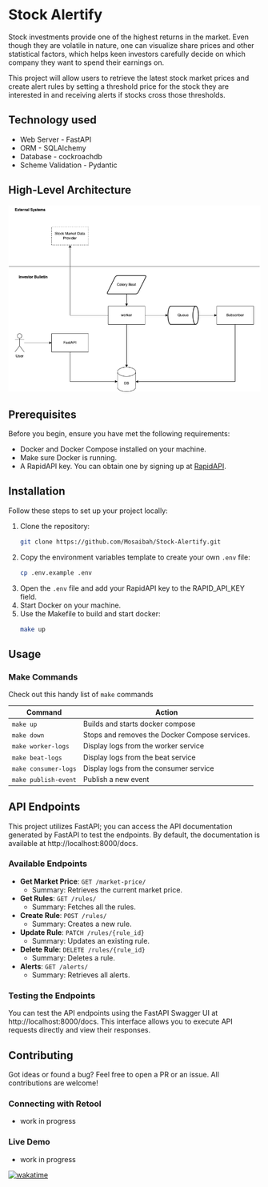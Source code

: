# Stock Alertify

Stock investments provide one of the highest returns in the market. Even though they 
are volatile in nature, one can visualize share prices and other statistical factors, 
which helps keen investors carefully decide on which company they want to spend their 
earnings on.

This project will allow users to retrieve the latest stock market prices and create 
alert rules by setting a threshold price for the stock they are interested in and 
receiving alerts if stocks cross those thresholds.

## Technology used

- Web Server - FastAPI
- ORM - SQLAlchemy
- Database -  cockroachdb
- Scheme Validation - Pydantic


## High-Level Architecture

![high-level.png](images%2Fhigh-level.png)



## Prerequisites

Before you begin, ensure you have met the following requirements:
- Docker and Docker Compose installed on your machine.
- Make sure Docker is running.
- A RapidAPI key. You can obtain one by signing up at [RapidAPI](https://rapidapi.com/).

## Installation

Follow these steps to set up your project locally:

1. Clone the repository:
   ```sh
   git clone https://github.com/Mosaibah/Stock-Alertify.git
   ```
2. Copy the environment variables template to create your own `.env` file:
   ```sh
   cp .env.example .env
   ```
3. Open the `.env` file  and add your RapidAPI key to the RAPID_API_KEY field.
4. Start Docker on your machine.
5. Use the Makefile to build and start docker:
   ```sh
   make up
   ```

## Usage

### Make Commands

Check out this handy list of `make` commands

| Command              | Action                                         |
|----------------------|------------------------------------------------|
| `make up`            | Builds and starts docker compose               |
| `make down`          | Stops and removes the Docker Compose services. |
| `make worker-logs`   | Display logs from the worker service           |
| `make beat-logs`     | Display logs from the beat service             |
| `make consumer-logs` | Display logs from the consumer service         |
| `make publish-event` | Publish a new event                            |


## API Endpoints

This project utilizes FastAPI; you can access the API documentation generated by
FastAPI to test the endpoints. By default, the documentation is available at
http://localhost:8000/docs.

### Available Endpoints

- **Get Market Price**: `GET /market-price/`
  - Summary: Retrieves the current market price.
- **Get Rules**: `GET /rules/`
  - Summary: Fetches all the rules.
- **Create Rule**: `POST /rules/`
  - Summary: Creates a new rule.
- **Update Rule**: `PATCH /rules/{rule_id}`
  - Summary: Updates an existing rule.
- **Delete Rule**: `DELETE /rules/{rule_id}`
  - Summary: Deletes a rule.
- **Alerts**: `GET /alerts/`
  - Summary: Retrieves all alerts.

### Testing the Endpoints

You can test the API endpoints using the FastAPI Swagger UI at
http://localhost:8000/docs. This interface allows you to execute API requests 
directly and view their responses.

## Contributing

Got ideas or found a bug? Feel free to open a PR or an issue. 
All contributions are welcome!

### Connecting with Retool
- work in progress

### Live Demo
- work in progress


[![wakatime](https://wakatime.com/badge/user/57a3d66d-3820-42b8-b270-09f4afc66b0a/project/018e19a3-b324-4f53-90a7-2f36d2654a91.svg)](https://wakatime.com/badge/user/57a3d66d-3820-42b8-b270-09f4afc66b0a/project/018e19a3-b324-4f53-90a7-2f36d2654a91)